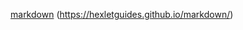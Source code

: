 [markdown](http://paulradzkov.com/2014/markdown_cheatsheet/)
(https://hexletguides.github.io/markdown/)
